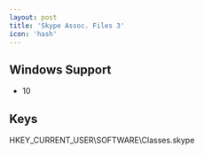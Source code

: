 ```yaml
---
layout: post
title: 'Skype Assoc. Files 3'
icon: 'hash'
---
```


## Windows Support

- 10



## Keys

HKEY_CURRENT_USER\SOFTWARE\Classes\.skype

